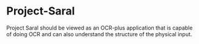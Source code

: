 # Project-Saral
Project Saral should be viewed as an OCR-plus application that is capable of doing OCR and can also understand the structure of the physical input.
